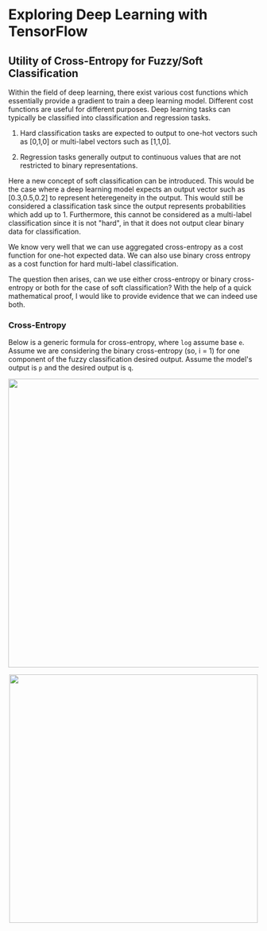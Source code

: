 # Exploring Deep Learning with TensorFlow

## Utility of Cross-Entropy for Fuzzy/Soft Classification

Within the field of deep learning, there exist various cost functions which essentially provide a gradient to train a deep learning model. Different cost functions are useful for different purposes. Deep learning tasks can typically be classified into classification and regression tasks.

1. Hard classification tasks are expected to output to one-hot vectors such as [0,1,0] or multi-label vectors such as [1,1,0].

2. Regression tasks generally output to continuous values that are not restricted to binary representations.

Here a new concept of soft classification can be introduced. This would be the case where a deep learning model expects an output vector such as [0.3,0.5,0.2] to represent heteregeneity in the output. This would still be considered a classification task since the output represents probabilities which add up to 1. Furthermore, this cannot be considered as a multi-label classification since it is not "hard", in that it does not output clear binary data for classification.

We know very well that we can use aggregated cross-entropy as a cost function for one-hot expected data. We can also use binary cross entropy as a cost function for hard multi-label classification.

The question then arises, can we use either cross-entropy or binary cross-entropy or both for the case of soft classification? With the help of a quick mathematical proof, I would like to provide evidence that we can indeed use both.

### Cross-Entropy

Below is a generic formula for cross-entropy, where `log` assume base `e`. Assume we are considering the binary cross-entropy (so, i = 1) for one component of the fuzzy classification desired output. Assume the model's output is `p` and the desired output is `q`.

<p align="center"><img src="https://github.com:AtreyaSh/deepUnlearning/blob/master/svgs/56568cdabc887cf1e1be78ecd50508c3.svg" align=middle width=656.3337pt height=580.9682999999999pt/></p>

<p align = "center">
<img src = "/crossEntropy.gif" width = 500>
</p>

